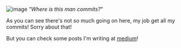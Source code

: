 
<!--
**tramontini/tramontini** is a ✨ _special_ ✨ repository because its `README.md` (this file) appears on your GitHub profile.

Here are some ideas to get you started:

- 🔭 I’m currently working on ...
- 🌱 I’m currently learning ...
- 👯 I’m looking to collaborate on ...
- 🤔 I’m looking for help with ...
- 💬 Ask me about ...
- 📫 How to reach me: ...
- 😄 Pronouns: ...
- ⚡ Fun fact: ...
-->

![image](lost-travolta.gif)
_"Where is this man commits?_"

As you can see there's not so much going on here, my job get all my commits! Sorry about that!

But you can check some posts I'm writing at [medium](https://medium.com/@tramontini)!

